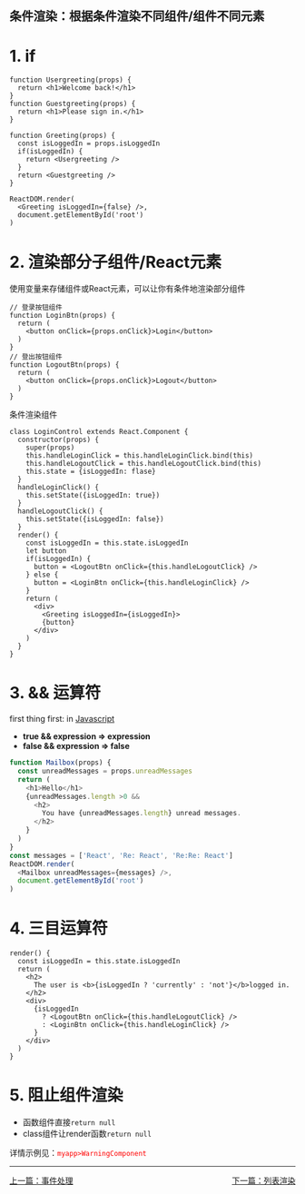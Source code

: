 ## 条件渲染：根据条件渲染不同组件/组件不同元素
# 1. if
````JSX
function Usergreeting(props) {
  return <h1>Welcome back!</h1>
}
function Guestgreeting(props) {
  return <h1>Please sign in.</h1>
}

function Greeting(props) {
  const isLoggedIn = props.isLoggedIn
  if(isLoggedIn) {
    return <Usergreeting />
  }
  return <Guestgreeting />
}

ReactDOM.render(
  <Greeting isLoggedIn={false} />,
  document.getElementById('root')
)
````
# 2. 渲染部分子组件/React元素
使用变量来存储组件或React元素，可以让你有条件地渲染部分组件
````JSX
// 登录按钮组件
function LoginBtn(props) {
  return (
    <button onClick={props.onClick}>Login</button>
  )
}
// 登出按钮组件
function LogoutBtn(props) {
  return (
    <button onClick={props.onClick}>Logout</button>
  )
}
````
条件渲染组件
````JSX
class LoginControl extends React.Component {
  constructor(props) {
    super(props)
    this.handleLoginClick = this.handleLoginClick.bind(this)
    this.handleLogoutClick = this.handleLogoutClick.bind(this)
    this.state = {isLoggedIn: flase}
  }
  handleLoginClick() {
    this.setState({isLoggedIn: true})
  }
  handleLogoutClick() {
    this.setState({isLoggedIn: false})
  }
  render() {
    const isLoggedIn = this.state.isLoggedIn
    let button
    if(isLoggedIn) {
      button = <LogoutBtn onClick={this.handleLogoutClick} />
    } else {
      button = <LoginBtn onClick={this.handleLoginClick} />
    }
    return (
      <div>
        <Greeting isLoggedIn={isLoggedIn}>
        {button}
      </div>
    )
  }
}
````
# 3. && 运算符
first thing first: in <u>Javascript</u>  
- **true && expression => expression**
- **false && expression => false**
````Javascript
function Mailbox(props) {
  const unreadMessages = props.unreadMessages
  return (
    <h1>Hello</h1>
    {unreadMessages.length >0 &&
      <h2>
        You have {unreadMessages.length} unread messages.
      </h2>
    }
  )
}
const messages = ['React', 'Re: React', 'Re:Re: React']
ReactDOM.render(
  <Mailbox unreadMessages={messages} />,
  document.getElementById('root')
)
````
# 4. 三目运算符
````JSX
render() {
  const isLoggedIn = this.state.isLoggedIn
  return (
    <h2>
      The user is <b>{isLoggedIn ? 'currently' : 'not'}</b>logged in.
    </h2>
    <div>
      {isLoggedIn
        ? <LogoutBtn onClick={this.handleLogoutClick} />
        : <LoginBtn onClick={this.handleLoginClick} />
      }
    </div>
  )
}
````
# 5. 阻止组件渲染
- 函数组件直接<code>return null</code>
- class组件让render函数<code>return null</code>  

详情示例见：<code style="color:red;">myapp>WarningComponent</code>

***
[上一篇：事件处理](./05%20Component%20State.md)
<u style="float:right;">[下一篇：列表渲染](./08%20Lists%20and%20Keys.md)</u>
